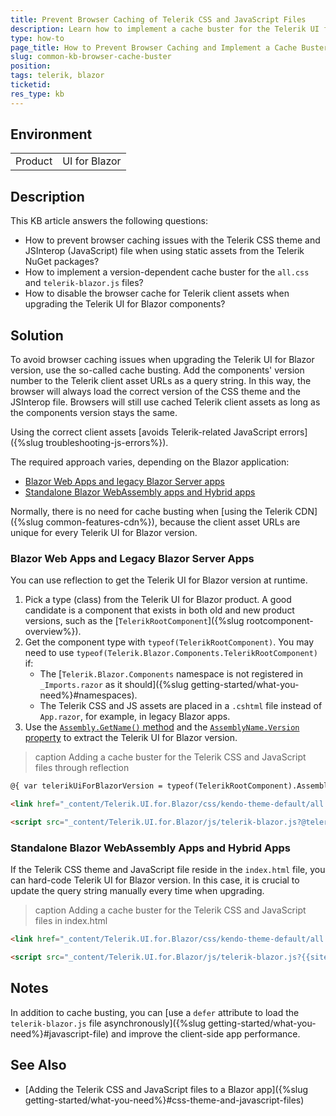 ```yaml
---
title: Prevent Browser Caching of Telerik CSS and JavaScript Files
description: Learn how to implement a cache buster for the Telerik UI for Blazor CSS and JavaScript files. Prevent browser caching for the Telerik static NuGet assets.
type: how-to
page_title: How to Prevent Browser Caching and Implement a Cache Buster
slug: common-kb-browser-cache-buster
position: 
tags: telerik, blazor
ticketid: 
res_type: kb
---
```


## Environment

<table>
    <tbody>
        <tr>
            <td>Product</td>
            <td>UI for Blazor</td>
        </tr>
    </tbody>
</table>

## Description

This KB article answers the following questions:

* How to prevent browser caching issues with the Telerik CSS theme and JSInterop (JavaScript) file when using static assets from the Telerik NuGet packages?
* How to implement a version-dependent cache buster for the `all.css` and `telerik-blazor.js` files?
* How to disable the browser cache for Telerik client assets when upgrading the Telerik UI for Blazor components?

## Solution

To avoid browser caching issues when upgrading the Telerik UI for Blazor version, use the so-called cache busting. Add the components' version number to the Telerik client asset URLs as a query string. In this way, the browser will always load the correct version of the CSS theme and the JSInterop file. Browsers will still use cached Telerik client assets as long as the components version stays the same.

Using the correct client assets [avoids Telerik-related JavaScript errors]({%slug troubleshooting-js-errors%}).

The required approach varies, depending on the Blazor application:

* [Blazor Web Apps and legacy Blazor Server apps](#blazor-web-apps-and-legacy-blazor-server-apps)
* [Standalone Blazor WebAssembly apps and Hybrid apps](#standalone-blazor-webassembly-apps-and-hybrid-apps)

Normally, there is no need for cache busting when [using the Telerik CDN]({%slug common-features-cdn%}), because the client asset URLs are unique for every Telerik UI for Blazor version.

### Blazor Web Apps and Legacy Blazor Server Apps

You can use reflection to get the Telerik UI for Blazor version at runtime.

1. Pick a type (class) from the Telerik UI for Blazor product. A good candidate is a component that exists in both old and new product versions, such as the [`TelerikRootComponent`]({%slug rootcomponent-overview%}).
1. Get the component type with `typeof(TelerikRootComponent)`. You may need to use `typeof(Telerik.Blazor.Components.TelerikRootComponent)` if:
    * The [`Telerik.Blazor.Components` namespace is not registered in `_Imports.razor` as it should]({%slug getting-started/what-you-need%}#namespaces).
    * The Telerik CSS and JS assets are placed in a `.cshtml` file instead of `App.razor`, for example, in legacy Blazor apps.
1. Use the [`Assembly.GetName()` method](https://learn.microsoft.com/en-us/dotnet/api/system.reflection.assembly.getname?view=net-8.0) and the [`AssemblyName.Version` property](https://learn.microsoft.com/en-us/dotnet/api/system.reflection.assemblyname?view=net-8.0#properties) to extract the Telerik UI for Blazor version.

>caption Adding a cache buster for the Telerik CSS and JavaScript files through reflection

<div class="skip-repl"></div>

````HTML
@{ var telerikUiForBlazorVersion = typeof(TelerikRootComponent).Assembly.GetName().Version; }

<link href="_content/Telerik.UI.for.Blazor/css/kendo-theme-default/all.css?@telerikUiForBlazorVersion" rel="stylesheet" />

<script src="_content/Telerik.UI.for.Blazor/js/telerik-blazor.js?@telerikUiForBlazorVersion"></script>
````

### Standalone Blazor WebAssembly Apps and Hybrid Apps

If the Telerik CSS theme and JavaScript file reside in the `index.html` file, you can hard-code Telerik UI for Blazor version. In this case, it is crucial to update the query string manually every time when upgrading.

>caption Adding a cache buster for the Telerik CSS and JavaScript files in index.html

<div class="skip-repl"></div>

````HTML
<link href="_content/Telerik.UI.for.Blazor/css/kendo-theme-default/all.css?{{site.uiForBlazorLatestVersion}}" rel="stylesheet" />

<script src="_content/Telerik.UI.for.Blazor/js/telerik-blazor.js?{{site.uiForBlazorLatestVersion}}"></script>
````

## Notes

In addition to cache busting, you can [use a `defer` attribute to load the `telerik-blazor.js` file asynchronously]({%slug getting-started/what-you-need%}#javascript-file) and improve the client-side app performance.

## See Also

* [Adding the Telerik CSS and JavaScript files to a Blazor app]({%slug getting-started/what-you-need%}#css-theme-and-javascript-files)
